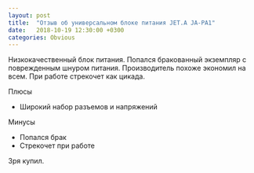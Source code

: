 ```yaml
---
layout: post
title:  "Отзыв об универсальном блоке питания JET.A JA-PA1"
date:   2018-10-19 12:30:00 +0300
categories: Obvious
---
```


Низкокачественный блок питания. Попался бракованный экземпляр с поврежденным 
шнуром питания. Производитель похоже экономил на всем. При работе стрекочет
как цикада.

Плюсы

+ Широкий набор разъемов и напряжений

Минусы

- Попался брак
- Стрекочет при работе

Зря купил.